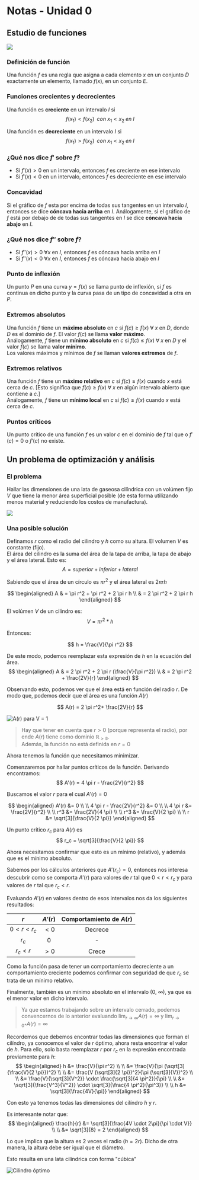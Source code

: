 # Notas - Unidad 0

## Estudio de funciones

![](images/title-image.png)

### Definición de función
Una función $f$ es una regla que asigna a cada elemento $x$ en un conjunto $D$ 
exactamente un elemento, llamado $f(x)$, en un conjunto $E$.

### Funciones crecientes y decrecientes
Una función es **creciente** en un intervalo $I$ si
$$
    f(x_1) < f(x_2) \;\; con \; x_1 < x_2 \; en \; I
$$

Una función es **decreciente** en un intervalo $I$ si
$$
    f(x_1) > f(x_2) \;\; con \; x_1 < x_2 \; en \; I
$$

### ¿Qué nos dice $f'$ sobre $f$?
* Si $f'(x) > 0$ en un intervalo, entonces $f$ es creciente en ese intervalo
* Si $f'(x) < 0$ en un intervalo, entonces $f$ es decreciente en ese intervalo

### Concavidad
Si el gráfico de $f$ esta por encima de todas sus tangentes en un intervalo $I$,
entonces se dice **cóncava hacia arriba** en $I$.
Análogamente, si el gráfico de $f$ está por debajo de de todas sus tangentes 
en $I$ se dice **cóncava hacia abajo** en $I$.

### ¿Qué nos dice $f''$ sobre $f$?
* Si $f''(x) > 0$ $\forall x$ en $I$, entonces $f$ es cóncava hacia arriba en $I$ 
* Si $f''(x) < 0$ $\forall x$ en $I$, entonces $f$ es cóncava hacia abajo en $I$ 

### Punto de inflexión
Un punto $P$ en una curva $y = f(x)$ se llama punto de inflexión, si $f$ es
continua en dicho punto y la curva pasa de un tipo de concavidad a otra en $P$.

### Extremos absolutos
Una función $f$ tiene un **máximo absoluto** en $c$ si $f(c) \ge f(x) \; \forall
\; x$ 
en $D$, donde $D$ es el dominio de $f$. El valor $f(c)$ se llama **valor máximo**.  
Análogamente, $f$ tiene un **mínimo absoluto** en $c$ si $f(c) \le f(x) \; \forall
\; x$ en $D$ y el valor $f(c)$ se llama **valor mínimo**.  
Los valores máximos y mínimos de $f$ se llaman **valores extremos** de $f$.

### Extremos relativos
Una función $f$ tiene un **máximo relativo** en $c$ si $f(c) \ge f(x)$ 
cuando $x$ está cerca de $c$. [Esto significa que $f(c) \ge f(x) \; \forall 
\; x$ en algún intervalo abierto que contiene a $c$.]  
Análogamente, $f$ tiene un **mínimo local** en $c$ si $f(c) \le f(x)$ cuando $x$
está cerca de $c$.

### Puntos críticos
Un punto crítico de una función $f$ es un valor $c$ en el 
dominio de $f$ tal que o $f'(c) = 0$ o $f'(c)$ no existe.

## Un problema de optimización y análisis

### El problema
Hallar las dimensiones de una lata de gaseosa cilíndrica con un volúmen fijo $V$ que 
tiene la menor área superficial posible (de esta forma utilizando menos material 
y reduciendo los costos de manufactura).

![](images/soda-can.png)

### Una posible solución 
Definamos $r$ como el radio del cilindro y $h$ como su altura.
El volumen $V$ es constante (fijo).  
El área del cilindro es la suma del área de la tapa de arriba, la tapa de abajo
y el área lateral.
Esto es:  
$$
    A = superior + inferior + lateral
$$  

Sabiendo que el área de un círculo es $\pi r^2$ y 
el área lateral es $2 \pi r h$

$$
    \begin{aligned}
        A & = \pi r^2 + \pi r^2 + 2 \pi r h \\
        & = 2 \pi r^2 + 2 \pi r h
    \end{aligned}
$$

El volúmen $V$ de un cilindro es:
$$
    V = \pi r^2 * h
$$

Entonces:

$$
    h = \frac{V}{\pi r^2}
$$

De este modo, podemos reemplazar esta expresión de $h$ en la ecuación del área.
$$
    \begin{aligned}
    A & = 2 \pi r^2 + 2 \pi r (\frac{V}{\pi r^2}) \\
    & = 2 \pi r^2 + \frac{2V}{r}
    \end{aligned}
$$

Observando esto, podemos ver que el área está en función del radio $r$.
De modo que, podemos decir que el área es una función $A(r)$

$$
    A(r) = 2 \pi r^2+ \frac{2V}{r}
$$

![$A(r)$ para $V = 1$](images/area-function.png)

> Hay que tener en cuenta que $r > 0$ (porque representa el radio), 
por ende $A(r)$ tiene como dominio $\mathbb{R_{>0}}$.  
Además, la función no está definida en $r = 0$

Ahora tenemos la función que necesitamos minimizar.  

Comenzaremos por hallar puntos críticos de la función. Derivando encontramos:
$$
    A'(r) = 4 \pi r - \frac{2V}{r^2}
$$

Buscamos el valor $r$ para el cual $A'(r) = 0$

$$
    \begin{aligned}
        A'(r) &= 0 \\ \\
        4 \pi r - \frac{2V}{r^2} &= 0 \\ \\
        4 \pi r &= \frac{2V}{r^2} \\ \\
        r^3 &= \frac{2V}{4 \pi} \\ \\
        r^3 &= \frac{V}{2 \pi} \\ \\
        r &= \sqrt[3]{\frac{V}{2 \pi}}
    \end{aligned}
$$

Un punto crítico $r_c$ para $A(r)$ es
$$
    r_c = \sqrt[3]{\frac{V}{2 \pi}}
$$

Ahora necesitamos confirmar que esto es un mínimo (relativo), y además que es el 
mínimo absoluto.

Sabemos por los cálculos anteriores que $A'(r_c) = 0$, entonces nos interesa
descubrir como se comporta $A'(r)$ para valores de $r$ tal que $0 < r < r_c$ y 
para valores de $r$ tal que $r_c < r$.  

Evaluando $A'(r)$ en valores dentro de esos intervalos nos da los siguientes 
resultados:

| $r$           | $A'(r)$ | Comportamiento de $A(r)$ |
| :-----------: | :-----: | :----------------------: |
| $0 < r < r_c$ | $< 0$   | Decrece                  |
| $r_c$         | $0$     | -                        |
| $r_c < r$     | $> 0$   | Crece                    |

Como la función pasa de tener un comportamiento decreciente a un 
comportamiento creciente podemos confirmar con seguridad de que $r_c$ se trata
de un mínimo relativo.

Finalmente, también es un mínimo absoluto en el intervalo (0, $\infty$), ya que 
es el menor valor en dicho intervalo.

> Ya que estamos trabajando sobre un intervalo cerrado, podemos convencernos de lo anterior
evaluando $\lim_{r\to\infty} A(r) = \infty$ y $\lim_{r\to0^+} A(r) = \infty$

Recordemos que debemos encontrar todas las dimensiones que forman el cilíndro,
ya conocemos el valor de $r$ óptimo, ahora resta encontrar el valor de $h$. Para ello,
solo basta reemplazar $r$ por $r_c$ en la expresión encontrada previamente para $h$:
$$
\begin{aligned}
    h &= \frac{V}{\pi r^2} \\ \\
      &= \frac{V}{\pi (\sqrt[3]{\frac{V}{2 \pi}})^2} \\ \\
      &= \frac{V (\sqrt[3]{2 \pi})^2}{\pi (\sqrt[3]{V})^2} \\ \\
      &= \frac{V}{\sqrt[3]{V^2}} \cdot \frac{\sqrt[3]{4 \pi^2}}{\pi} \\ \\
      &= \sqrt[3]{\frac{V^3}{V^2}} \cdot \sqrt[3]{\frac{4 \pi^2}{\pi^3}} \\ \\
      h &= \sqrt[3]{\frac{4V}{\pi}}
\end{aligned}
$$

Con esto ya tenemos todas las dimensiones del cilíndro $h$ y $r$. 

Es interesante notar que: 
$$
\begin{aligned}
    \frac{h}{r} &= \sqrt[3]{\frac{4V \cdot 2\pi}{\pi \cdot  V}} \\ \\
        &= \sqrt[3]{8} = 2
\end{aligned}
$$

Lo que implica que la altura es 2 veces el radio ($h = 2r$). Dicho de otra manera,
la altura debe ser igual que el diámetro.

Esto resulta en una lata cilíndrica con forma "cúbica"

![Cilindro óptimo](images/cube_cylinder.png)
